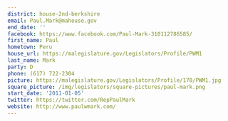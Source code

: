 ```yaml
---
district: house-2nd-berkshire
email: Paul.Mark@mahouse.gov
end_date: ''
facebook: https://www.facebook.com/Paul-Mark-310112786585/
first_name: Paul
hometown: Peru
house_url: https://malegislature.gov/Legislators/Profile/PWM1
last_name: Mark
party: D
phone: (617) 722-2304
picture: https://malegislature.gov/Legislators/Profile/170/PWM1.jpg
square_picture: /img/legislators/square-pictures/paul-mark.png
start_date: '2011-01-05'
twitter: https://twitter.com/RepPaulMark
website: http://www.paulwmark.com/
---
```

